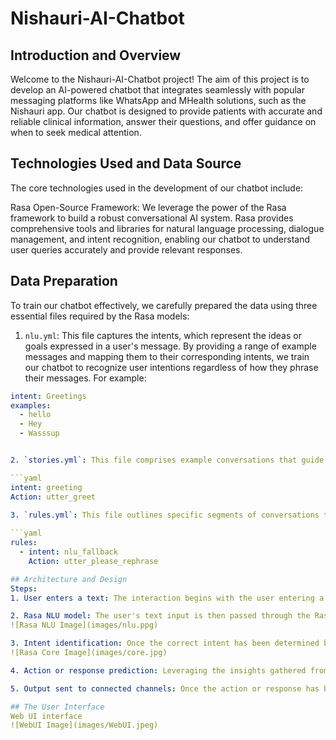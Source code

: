 # Nishauri-AI-Chatbot

## Introduction and Overview

Welcome to the Nishauri-AI-Chatbot project! The aim of this project is to develop an AI-powered chatbot that integrates seamlessly with popular messaging platforms like WhatsApp and MHealth solutions, such as the Nishauri app. Our chatbot is designed to provide patients with accurate and reliable clinical information, answer their questions, and offer guidance on when to seek medical attention.

## Technologies Used and Data Source

The core technologies used in the development of our chatbot include:

Rasa Open-Source Framework: We leverage the power of the Rasa framework to build a robust conversational AI system. Rasa provides comprehensive tools and libraries for natural language processing, dialogue management, and intent recognition, enabling our chatbot to understand user queries accurately and provide relevant responses.

## Data Preparation

To train our chatbot effectively, we carefully prepared the data using three essential files required by the Rasa models:

1. `nlu.yml`: This file captures the intents, which represent the ideas or goals expressed in a user's message. By providing a range of example messages and mapping them to their corresponding intents, we train our chatbot to recognize user intentions regardless of how they phrase their messages. For example:

```yaml
intent: Greetings
examples:
  - hello
  - Hey
  - Wasssup


2. `stories.yml`: This file comprises example conversations that guide the chatbot on how to respond appropriately based on the predicted intent of the previous user message in the conversation. For example:

```yaml
intent: greeting
Action: utter_greet

3. `rules.yml`: This file outlines specific segments of conversations that should consistently follow a predetermined path, regardless of prior user messages in the conversation. Rules help enforce specific behaviors or actions based on recognized intents. For example
    
```yaml
rules:
  - intent: nlu_fallback
    Action: utter_please_rephrase

## Architecture and Design
Steps:
1. User enters a text: The interaction begins with the user entering a text message or query into the chatbot interface. This text serves as the input for the machine learning models powering the chatbot.

2. Rasa NLU model: The user's text input is then passed through the Rasa NLU (Natural Language Understanding) model. Rasa NLU is responsible for analyzing and classifying the text into its corresponding intent, selecting the intent with the highest probability.
![Rasa NLU Image](images/nlu.ppg)

3. Intent identification: Once the correct intent has been determined by Rasa NLU, the next step is to predict the appropriate action or response based on this identified intent. This prediction is performed by the Rasa Core model, which focuses on dialog management to ensure a smooth and intelligent conversation flow.
![Rasa Core Image](images/core.jpg)

4. Action or response prediction: Leveraging the insights gathered from the identified intent, Rasa Core predicts the most suitable action or response to be delivered by the chatbot.

5. Output sent to connected channels: Once the action or response has been determined, the output is sent back to the connected channels, including WhatsApp, Facebook Messenger, or web interfaces, where users interact with the chatbot.

## The User Interface
Web UI interface
![WebUI Image](images/WebUI.jpeg)

